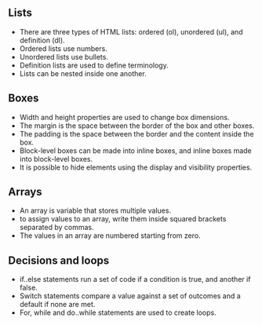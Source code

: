 ## Lists
* There are three types of HTML lists: ordered (ol), unordered (ul), and definition (dl).
* Ordered lists use numbers.
* Unordered lists use bullets.
* Definition lists are used to define terminology.
* Lists can be nested inside one another.

## Boxes
* Width and height properties are used to change box dimensions.
* The margin is the space between the border of the box and other boxes.
* The padding is the space between the border and the content inside the box.
* Block-level boxes can be made into inline boxes, and inline boxes made into block-level boxes.
* It is possible to hide elements using the display and visibility properties.

## Arrays
* An array is variable that stores multiple values.
* to assign values to an array, write them inside squared brackets separated by commas.
* The values in an array are numbered starting from zero.

## Decisions and loops
* if..else statements run a set of code if a condition is true, and another if false.
* Switch statements compare a value against a set of outcomes and a default if none are met.
* For, while and do..while statements are used to create loops.
